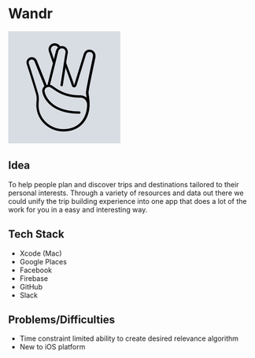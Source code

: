 # Wandr

![Wandr Icon](TravelApp/Assets.xcassets/AppIcon.appiconset/Icon-App-76x76@3x.png)

## Idea

To help people plan and discover trips and destinations tailored to their personal
interests. Through a variety of resources and data out there we could unify the trip
building experience into one app that does a lot of the work for you in a easy and
interesting way.

## Tech Stack

* Xcode (Mac)
* Google Places
* Facebook
* Firebase
* GitHub
* Slack

## Problems/Difficulties

* Time constraint limited ability to create desired relevance algorithm
* New to iOS platform
